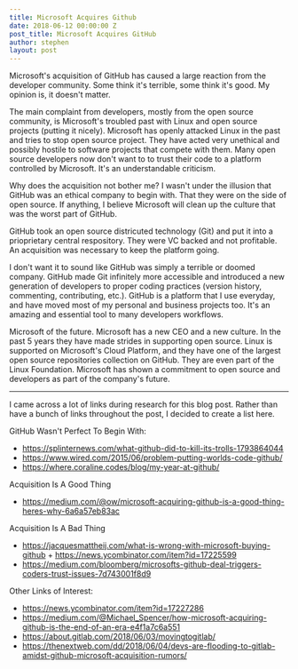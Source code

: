 ```yaml
---
title: Microsoft Acquires Github
date: 2018-06-12 00:00:00 Z
post_title: Microsoft Acquires GitHub
author: stephen
layout: post
---
```


Microsoft's acquisition of GitHub has caused a large reaction from the developer community. Some think it's terrible, some think it's good. My opinion is, it doesn't matter.<span class="Apple-converted-space"> </span>

The main complaint from developers, mostly from the open source community, is Microsoft's troubled past with Linux and open source projects (putting it nicely). Microsoft has openly attacked Linux in the past and tries to stop open source project. They have acted very unethical and possibly hostile to software projects that compete with them. Many open source developers now don't want to to trust their code to a platform controlled by Microsoft. It's an understandable criticism.<span class="Apple-converted-space"> </span>

Why does the acquisition not bother me? I wasn't under the illusion that GitHub was an ethical company to begin with. That they were on the side of open source. If anything, I believe Microsoft will clean up the culture that was the worst part of GitHub.<span class="Apple-converted-space"> </span>

GitHub took an open source districuted technology (Git) and put it into a prioprietary central respository. They were VC backed and not profitable. An acquisition was necessary to keep the platform going.<span class="Apple-converted-space"> </span>

I don't want it to sound like GitHub was simply a terrible or doomed company. GitHub made Git infinitely more accessible and introduced a new generation of developers to proper coding practices (version history, commenting, contributing, etc.). GitHub is a platform that I use everyday, and have moved most of my personal and business projects too. It's an amazing and essential tool to many developers workflows.<span class="Apple-converted-space"> </span>

Microsoft of the future. Microsoft has a new CEO and a new culture. In the past 5 years they have made strides in supporting open source. Linux is supported on Microsoft's Cloud Platform, and they have one of the largest open source repositories collection on GitHub. They are even part of the Linux Foundation. Microsoft has shown a commitment to open source and developers as part of the company's future.<span class="Apple-converted-space"> </span>

<hr />

I came across a lot of links during research for this blog post. Rather than have a bunch of links throughout the post, I decided to create a list here.<span class="Apple-converted-space"> </span>

GitHub Wasn't Perfect To Begin With:
<ul>
 	<li><a href="https://splinternews.com/what-github-did-to-kill-its-trolls-1793864044">https://splinternews.com/what-github-did-to-kill-its-trolls-1793864044</a></li>
 	<li><a href="https://www.wired.com/2015/06/problem-putting-worlds-code-github/">https://www.wired.com/2015/06/problem-putting-worlds-code-github/</a></li>
 	<li><a href="https://where.coraline.codes/blog/my-year-at-github/">https://where.coraline.codes/blog/my-year-at-github/</a></li>
</ul>
Acquisition Is A Good Thing
<ul>
 	<li><a href="https://medium.com/@ow/microsoft-acquiring-github-is-a-good-thing-heres-why-6a6a57eb83ac">https://medium.com/@ow/microsoft-acquiring-github-is-a-good-thing-heres-why-6a6a57eb83ac</a></li>
</ul>
Acquisition Is A Bad Thing
<ul>
 	<li><a href="https://jacquesmattheij.com/what-is-wrong-with-microsoft-buying-github">https://jacquesmattheij.com/what-is-wrong-with-microsoft-buying-github</a> + <a href="https://news.ycombinator.com/item?id=17225599">https://news.ycombinator.com/item?id=17225599</a></li>
 	<li><a href="https://medium.com/bloomberg/microsofts-github-deal-triggers-coders-trust-issues-7d743001f8d9">https://medium.com/bloomberg/microsofts-github-deal-triggers-coders-trust-issues-7d743001f8d9</a></li>
</ul>
Other Links of Interest:
<ul>
 	<li><a href="https://news.ycombinator.com/item?id=17227286">https://news.ycombinator.com/item?id=17227286</a></li>
 	<li><a href="https://medium.com/@Michael_Spencer/how-microsoft-acquiring-github-is-the-end-of-an-era-e4f1a7c6a551">https://medium.com/@Michael_Spencer/how-microsoft-acquiring-github-is-the-end-of-an-era-e4f1a7c6a551</a></li>
 	<li><a href="https://about.gitlab.com/2018/06/03/movingtogitlab/">https://about.gitlab.com/2018/06/03/movingtogitlab/</a></li>
 	<li><a href="https://thenextweb.com/dd/2018/06/04/devs-are-flooding-to-gitlab-amidst-github-microsoft-acquisition-rumors/">https://thenextweb.com/dd/2018/06/04/devs-are-flooding-to-gitlab-amidst-github-microsoft-acquisition-rumors/</a></li>
</ul>
